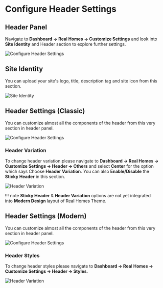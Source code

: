 # Configure Header Settings

## Header Panel

Navigate to **Dashboard → Real Homes → Customize Settings** and look into **Site Identity** and Header section to explore further settings.

![Configure Header Settings](images/home-setup/header-settings.png)

## Site Identity

You can upload your site's logo, title, description tag and site icon from this section.

![Site Identity](images/home-setup/site-identity.png)

## Header Settings (Classic)

You can customize almost all the components of the header from this very section in header panel.

![Configure Header Settings](images/home-setup/header.png)

### **Header Variation**

To change header variation please navigate to **Dashboard → Real Homes → Customize Settings → Header → Others** and select **Center** for the option which says Choose **Header Variation**. You can also **Enable/Disable** the **Sticky Header** in this section.

![Header Variation](images/home-setup/header-variation.png)

!!! note
    **Sticky Header** & **Header Variation** options are not yet integrated into **Modern Design** layout of Real Homes Theme.

## Header Settings (Modern)

You can customize almost all the components of the header from this very section in header panel.

![Configure Header Settings](images/home-setup/header-2.png)

### **Header Styles**

To change header styles please navigate to **Dashboard → Real Homes → Customize Settings → Header → Styles**.

![Header Variation](images/home-setup/header-styles-modern.png)